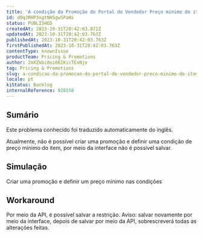 ```yaml
---
title: 'A condição da Promoção do Portal do Vendedor Preço mínimo do item não está funcionando como esperado'
id: d0qJRHP3ngtNH5gwSPaNi
status: PUBLISHED
createdAt: 2023-10-31T20:42:03.072Z
updatedAt: 2023-10-31T20:42:03.763Z
publishedAt: 2023-10-31T20:42:03.763Z
firstPublishedAt: 2023-10-31T20:42:03.763Z
contentType: knownIssue
productTeam: Pricing & Promotions
author: 2mXZkbi0oi061KicTExNjo
tag: Pricing & Promotions
slug: a-condicao-da-promocao-do-portal-do-vendedor-preco-minimo-do-item-nao-esta-funcionando-como-esperado
locale: pt
kiStatus: Backlog
internalReference: 928558
---
```


## Sumário

<div class="alert alert-info">
  <p>Este problema conhecido foi traduzido automaticamente do inglês.</p>
</div>



Atualmente, não é possível criar uma promoção e definir uma condição de preço mínimo do item, por meio da interface não é possível salvar.

## Simulação



Criar uma promoção e definir um preço mínimo nas condições



## Workaround



Por meio da API, é possível salvar a restrição.
Aviso: salvar novamente por meio da interface, depois de salvar por meio da API, sobrescreverá todas as alterações feitas.





